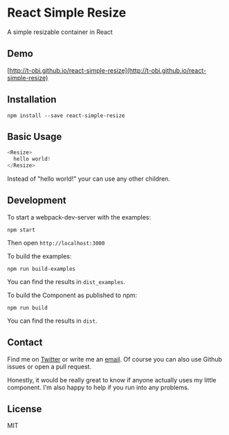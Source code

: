 # React Simple Resize
A simple resizable container in React

## Demo
[http://t-obi.github.io/react-simple-resize](http://t-obi.github.io/react-simple-resize)

## Installation
```shell
npm install --save react-simple-resize
```

## Basic Usage
```js
<Resize>
  hello world!
</Resize>
```
Instead of "hello world!" your can use any other children.

## Development
To start a webpack-dev-server with the examples:
```shell
npm start
```
Then open `http://localhost:3000`

To build the examples:
```shell
npm run build-examples
```
You can find the results in `dist_examples`.

To build the Component as published to npm:
```shell
npm run build
```
You can find the results in `dist`.

## Contact
Find me on [Twitter](https://twitter.com/tkloht) or write me an [email](mailto:tobias.kloht@gmail.com).
Of course you can also use Github issues or open a pull request.

Honestly, it would be really great to know if anyone actually uses my little component. I'm also happy to help if you run into any problems.

## License
MIT
